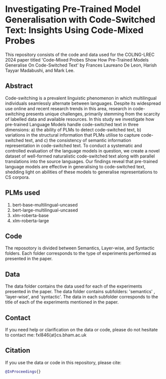 # Investigating Pre-Trained Model Generalisation with Code-Switched Text: Insights Using Code-Mixed Probes
This repository consists of the code and data used for the COLING-LREC 2024 paper titled 'Code-Mixed Probes Show How Pre-Trained Models Generalise On Code-Switched Text' by Frances Laureano De Leon, Harish Tayyar Madabushi, and Mark Lee.

## Abstract
Code-switching is a prevalent linguistic phenomenon in which multilingual individuals seamlessly alternate between languages. Despite its widespread use online and recent research trends in this area, research in code-switching presents unique challenges, primarily stemming from the scarcity of labelled data and available resources. In this study we investigate how pre-trained Language Models handle code-switched text in three dimensions: a) the ability of PLMs to detect code-switched text, b) variations in the structural information that PLMs utilise to capture code-switched text, and c) the consistency of semantic information representation in code-switched text. To conduct a systematic and controlled evaluation of the language models in question, we create a novel dataset of well-formed naturalistic code-switched text along with parallel translations into the source languages. Our findings reveal that pre-trained language models are effective in generalising to code-switched text, shedding light on abilities of these models to generalise representations to CS corpora.

## PLMs used
1. bert-base-multilingual-uncased
2. bert-large-multilingual-uncased
3. xlm-roberta-base
4. xlm-roberta-large

## Code
The reposotory is divided between Semantics, Layer-wise, and Syntactic folders. Each folder corresponds to the type of experiments performed as presented in the paper. 

## Data

The data folder contains the data used for each of the experiments presented in the paper. The data folder contains subfolders: 'semantics' , 'layer-wise', and 'syntactic'. The data in each subfolder corresponds to the title of each of the experiments mentioned in the paper. 

## Contact

If you need help or clarification on the data or code, please do not hesitate to contact me: fxl846{at}cs.bham.ac.uk

## Citation

If you use the data or code in this repository, please cite:
```bibtex
@InProceedings{}
```




